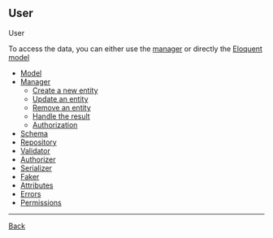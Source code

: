 ## User

User

To access the data, you can either use the [manager](manager.md) or directly the [Eloquent model](model.md)

* [Model](model.md)
* [Manager](manager.md)
	* [Create a new entity](create.md)
	* [Update an entity](update.md)
	* [Remove an entity](remove.md)
	* [Handle the result](result.md)
	* [Authorization](authorization.md)
* [Schema](schema.md)
* [Repository](repository.md)
* [Validator](validator.md)
* [Authorizer](authorizer.md)
* [Serializer](serializer.md)
* [Faker](faker.md)
* [Attributes](attributes.md)
* [Errors](errors.md)
* [Permissions](permissions.md)

---
[Back](../../index.md)